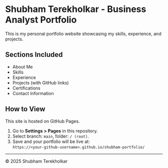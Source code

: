 # Shubham Terekholkar - Business Analyst Portfolio

This is my personal portfolio website showcasing my skills, experience, and projects.

## Sections Included
- About Me
- Skills
- Experience
- Projects (with GitHub links)
- Certifications
- Contact Information

## How to View
This site is hosted on GitHub Pages.

1. Go to **Settings > Pages** in this repository.
2. Select branch: `main`, folder: `/ (root)`.
3. Save and your portfolio will be live at:  
   `https://<your-github-username>.github.io/shubham-portfolio/`

---

© 2025 Shubham Terekholkar
